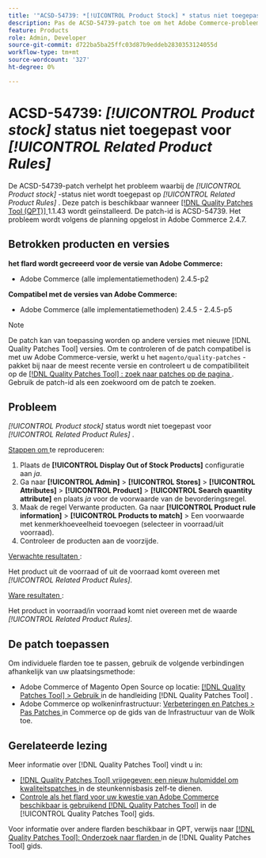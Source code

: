 ```yaml
---
title: '"ACSD-54739: *[!UICONTROL Product Stock] * status niet toegepast voor *[!UICONTROL Related Product Rules] *'''
description: Pas de ACSD-54739-patch toe om het Adobe Commerce-probleem op te lossen waarbij de *[!UICONTROL Product Stock]*-status niet wordt toegepast voor *[!UICONTROL Related Product Rules]*.
feature: Products
role: Admin, Developer
source-git-commit: d722ba5ba25ffc03d87b9eddeb2830353124055d
workflow-type: tm+mt
source-wordcount: '327'
ht-degree: 0%

---
```


# ACSD-54739: *[!UICONTROL Product stock]* status niet toegepast voor *[!UICONTROL Related Product Rules]*

De ACSD-54739-patch verhelpt het probleem waarbij de *[!UICONTROL Product stock]* -status niet wordt toegepast op *[!UICONTROL Related Product Rules]* . Deze patch is beschikbaar wanneer [[!DNL Quality Patches Tool (QPT)] ](https://experienceleague.adobe.com/en/docs/commerce-knowledge-base/kb/announcements/commerce-announcements/magento-quality-patches-released-new-tool-to-self-serve-quality-patches) 1.1.43 wordt geïnstalleerd. De patch-id is ACSD-54739. Het probleem wordt volgens de planning opgelost in Adobe Commerce 2.4.7.

## Betrokken producten en versies

**het flard wordt gecreeerd voor de versie van Adobe Commerce:**

* Adobe Commerce (alle implementatiemethoden) 2.4.5-p2

**Compatibel met de versies van Adobe Commerce:**

* Adobe Commerce (alle implementatiemethoden) 2.4.5 - 2.4.5-p5

>[!NOTE]
>
>De patch kan van toepassing worden op andere versies met nieuwe [!DNL Quality Patches Tool] versies. Om te controleren of de patch compatibel is met uw Adobe Commerce-versie, werkt u het `magento/quality-patches` -pakket bij naar de meest recente versie en controleert u de compatibiliteit op de [[!DNL Quality Patches Tool] : zoek naar patches op de pagina ](https://experienceleague.adobe.com/tools/commerce-quality-patches/index.html) . Gebruik de patch-id als een zoekwoord om de patch te zoeken.

## Probleem

*[!UICONTROL Product stock]* status wordt niet toegepast voor *[!UICONTROL Related Product Rules]* .

<u> Stappen om </u> te reproduceren:

1. Plaats de **[!UICONTROL Display Out of Stock Products]** configuratie aan *ja*.
1. Ga naar **[!UICONTROL Admin]** > **[!UICONTROL Stores]** > **[!UICONTROL Attributes]** > **[!UICONTROL Product]** > **[!UICONTROL Search quantity attribute]** en plaats *ja* voor de voorwaarde van de bevorderingsregel.
1. Maak de regel Verwante producten. Ga naar **[!UICONTROL Product rule information]** > **[!UICONTROL Products to match]** > Een voorwaarde met kenmerkhoeveelheid toevoegen (selecteer in voorraad/uit voorraad).
1. Controleer de producten aan de voorzijde.

<u> Verwachte resultaten </u>:

Het product uit de voorraad of uit de voorraad komt overeen met *[!UICONTROL Related Product Rules]*.

<u> Ware resultaten </u>:

Het product in voorraad/in voorraad komt niet overeen met de waarde *[!UICONTROL Related Product Rules]*.

## De patch toepassen

Om individuele flarden toe te passen, gebruik de volgende verbindingen afhankelijk van uw plaatsingsmethode:

* Adobe Commerce of Magento Open Source op locatie: [[!DNL Quality Patches Tool]  > Gebruik ](https://experienceleague.adobe.com/docs/commerce-operations/tools/quality-patches-tool/usage.html) in de handleiding [!DNL Quality Patches Tool] .
* Adobe Commerce op wolkeninfrastructuur: [ Verbeteringen en Patches > Pas Patches ](https://experienceleague.adobe.com/docs/commerce-cloud-service/user-guide/develop/upgrade/apply-patches.html) in Commerce op de gids van de Infrastructuur van de Wolk toe.

## Gerelateerde lezing

Meer informatie over [!DNL Quality Patches Tool] vindt u in:

* [[!DNL Quality Patches Tool]  vrijgegeven: een nieuw hulpmiddel om kwaliteitspatches ](https://experienceleague.adobe.com/en/docs/commerce-knowledge-base/kb/announcements/commerce-announcements/magento-quality-patches-released-new-tool-to-self-serve-quality-patches) in de steunkennisbasis zelf-te dienen.
* [ Controle als het flard voor uw kwestie van Adobe Commerce beschikbaar is gebruikend  [!DNL Quality Patches Tool]](/help/tools/quality-patches-tool/patches-available-in-qpt/check-patch-for-magento-issue-with-magento-quality-patches.md) in de [!UICONTROL Quality Patches Tool] gids.


Voor informatie over andere flarden beschikbaar in QPT, verwijs naar [[!DNL Quality Patches Tool]: Onderzoek naar flarden ](https://experienceleague.adobe.com/tools/commerce-quality-patches/index.html) in de [!DNL Quality Patches Tool] gids.
